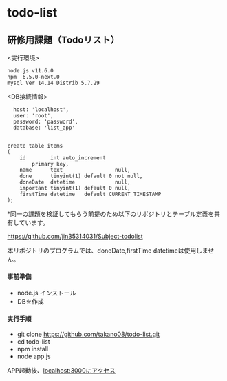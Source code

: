 # todo-list
## 研修用課題（Todoリスト）

<実行環境>

```
node.js v11.6.0
npm  6.5.0-next.0
mysql Ver 14.14 Distrib 5.7.29

```

<DB接続情報>

```
  host: 'localhost',
  user: 'root',
  password: 'password',
  database: 'list_app'
```


```

create table items
(
    id        int auto_increment
        primary key,
    name      text                 null,
    done      tinyint(1) default 0 not null,
    doneDate  datetime             null,
    important tinyint(1) default 0 null,
    firstTime datetime   default CURRENT_TIMESTAMP
);

```

*同一の課題を検証してもらう前提のため以下のリポジトリとテーブル定義を共有しています。

https://github.com/jin35314031/Subject-todolist

本リポジトリのプログラムでは、doneDate,firstTime datetimeは使用しません。

#### 事前準備
- node.js インストール 
- DBを作成

#### 実行手順

- git clone https://github.com/takano08/todo-list.git
- cd todo-list
- npm install
- node app.js

APP起動後、[localhost:3000にアクセス](http://localhost:3000/)
